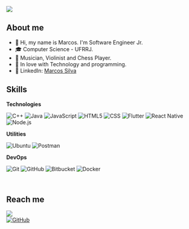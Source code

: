 ![](https://komarev.com/ghpvc/?username=m4rcxs&color=006bed)

## About me

- 👋 Hi, my name is Marcos. I'm Software Engineer Jr.
- 🎓 Computer Science - UFRRJ.
- 🎻 Musician, Violinist and Chess Player.
- 👀 In love with Technology and programming.
- 💼 LinkedIn: <a href="https://LinkedIn.com/in/m4rcxs">Marcos Silva</a>

## Skills

**Technologies**

![C++](https://img.shields.io/badge/-C++-333333?style=flat&logo=C%2B%2B&logoColor=00599C)
![Java](https://img.shields.io/badge/-Typescript-333333?style=flat&logo=Typescript&logoColor=007396)
![JavaScript](https://img.shields.io/badge/-JavaScript-333333?style=flat&logo=javascript)
![HTML5](https://img.shields.io/badge/-HTML5-333333?style=flat&logo=HTML5)
![CSS](https://img.shields.io/badge/-CSS-333333?style=flat&logo=CSS3&logoColor=1572B6)
![Flutter](https://img.shields.io/badge/-postgresql-333333?style=flat&logo=postgresql)
![React Native](https://img.shields.io/badge/-React%20Native-333333?style=flat&logo=react)
![Node.js](https://img.shields.io/badge/-Node.js-333333?style=flat&logo=node.js)

**Utilities**

![Ubuntu](https://img.shields.io/badge/-Ubuntu-333333?style=flat&logo=ubuntu)
![Postman](https://img.shields.io/badge/-Postman-333333?style=flat&logo=postman)

**DevOps**

![Git](https://img.shields.io/badge/-Git-333333?style=flat&logo=git)
![GitHub](https://img.shields.io/badge/-GitHub-333333?style=flat&logo=github)
![Bitbucket](https://img.shields.io/badge/-Bitbucket-333333?style=flat&logo=bitbucket)
![Docker](https://img.shields.io/badge/-Docker-333333?style=flat&logo=docker)

<br/>

## Reach me

<a href="https://www.linkedin.com/in/m4rcxs" target="_blank"><img src="https://img.shields.io/badge/-LinkedIn-%230077B5?style=for-the-badge&logo=linkedin&logoColor=white" target="_blank"></a>  
[![GitHub](https://img.shields.io/github/followers/m4rcxs?label=follow&style=social)](github.com/m4rcxs)
